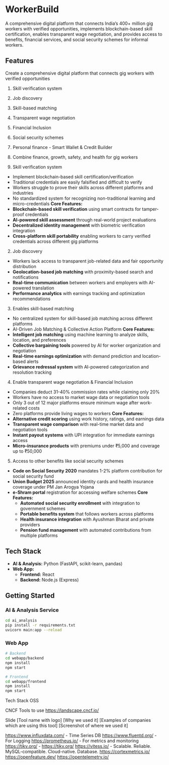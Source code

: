 # WorkerBuild

A comprehensive digital platform that connects India’s 400+ million gig workers with verified opportunities, implements blockchain-based skill certification, enables transparent wage negotiation, and provides access to benefits, financial services, and social security schemes for informal workers.

## Features
Create a comprehensive digital platform that connects gig workers with verified opportunities
  1. Skill verification system
  2. Job discovery
  3. Skill-based matching
  4. Transparent wage negotiation
  5. Financial Inclusion
  6. Social security schemes
  7. Personal finance - Smart Wallet & Credit Builder
  8. Combine finance, growth, safety, and health for gig workers

1. Skill verification system 
  - Implement blockchain-based skill certification/verification
  - Traditional credentials are easily falsified and difficult to verify
  - Workers struggle to prove their skills across different platforms and industries
  - No standardized system for recognizing non-traditional learning and micro-credentials
  **Core Features:**
  - **Blockchain-based skill verification** using smart contracts for tamper-proof credentials
  - **AI-powered skill assessment** through real-world project evaluations
  - **Decentralized identity management** with biometric verification integration
  - **Cross-platform skill portability** enabling workers to carry verified credentials across different gig platforms

2. Job discovery
  - Workers lack access to transparent job-related data and fair opportunity distribution
  - **Geolocation-based job matching** with proximity-based search and notifications
  - **Real-time communication** between workers and employers with AI-powered translation
  - **Performance analytics** with earnings tracking and optimization recommendations
  
3. Enables skill-based matching
  - No centralized system for skill-based job matching across different platforms
  - AI-Driven Job Matching & Collective Action Platform
  **Core Features:**
  - **Intelligent job matching** using machine learning to analyze skills, location, and preferences
  - **Collective bargaining tools** powered by AI for worker organization and negotiation
  - **Real-time earnings optimization** with demand prediction and location-based alerts
  - **Grievance redressal system** with AI-powered categorization and resolution tracking

4. Enable transparent wage negotiation & Financial Inclusion
  - Companies deduct 31-40% commission rates while claiming only 20%
  - Workers have no access to market wage data or negotiation tools
  - Only 3 out of 12 major platforms ensure minimum wage after work-related costs
  - Zero platforms provide living wages to workers
  **Core Features:**
  - **Alternative credit scoring** using work history, ratings, and earnings data
  - **Transparent wage comparison** with real-time market data and negotiation tools
  - **Instant payout systems** with UPI integration for immediate earnings access
  - **Micro-insurance products** with premiums under ₹5,000 and coverage up to ₹50,000

5. Access to other benefits like social security schemes
- **Code on Social Security 2020** mandates 1-2% platform contribution for social security fund
- **Union Budget 2025** announced identity cards and health insurance coverage under PM Jan Arogya Yojana
- **e-Shram portal** registration for accessing welfare schemes
  **Core Features:**
  - **Automated social security enrollment** with integration to government schemes
  - **Portable benefits system** that follows workers across platforms
  - **Health insurance integration** with Ayushman Bharat and private providers
  - **Pension fund management** with automated contributions from multiple platforms




## Tech Stack

- **AI & Analysis:** Python (FastAPI, scikit-learn, pandas)
- **Web App:**
  - **Frontend:** React
  - **Backend:** Node.js (Express)

## Getting Started

### AI & Analysis Service

```bash
cd ai_analysis
pip install -r requirements.txt
uvicorn main:app --reload
```

### Web App

```bash
# Backend
cd webapp/backend
npm install
npm start

# Frontend
cd webapp/frontend
npm install
npm start
```

Tech Stack
OSS

CNCF Tools to use
https://landscape.cncf.io/

Slide
[Tool name with logo] 
[Why we used it] 
[Examples of companies which are using this tool] 
[Screenshot of where we used it]

https://www.influxdata.com/ - Time Series DB 
https://www.fluentd.org/ - For Logging
https://prometheus.io/ - For metrics and monitoring
https://tikv.org/ - https://tikv.org/
https://vitess.io/ - Scalable. Reliable. MySQL-compatible. Cloud-native. Database.
https://cortexmetrics.io/
https://openfeature.dev/
https://opentelemetry.io/

